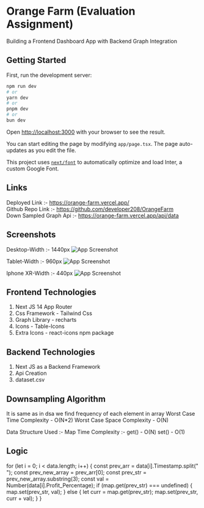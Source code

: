 # Orange Farm (Evaluation Assignment)

Building a Frontend Dashboard App with Backend Graph Integration

## Getting Started

First, run the development server:

```bash
npm run dev
# or
yarn dev
# or
pnpm dev
# or
bun dev
```

Open [http://localhost:3000](http://localhost:3000) with your browser to see the result.

You can start editing the page by modifying `app/page.tsx`. The page auto-updates as you edit the file.

This project uses [`next/font`](https://nextjs.org/docs/basic-features/font-optimization) to automatically optimize and load Inter, a custom Google Font.

## Links

Deployed Link :- https://orange-farm.vercel.app/  
Github Repo Link :- https://github.com/developer208/OrangeFarm  
Down Sampled Graph Api :- https://orange-farm.vercel.app/api/data

## Screenshots

Desktop-Width :- 1440px
![App Screenshot](https://res.cloudinary.com/dqyvomyqy/image/upload/v1706716316/Orange_farm/kkn19qungbkyzntmp1si.png)

Tablet-Width :- 960px
![App Screenshot](https://res.cloudinary.com/dqyvomyqy/image/upload/v1706716315/Orange_farm/vxjxdgrvxzc8jmmfx3gq.png)

Iphone XR-Width :- 440px
![App Screenshot](https://res.cloudinary.com/dqyvomyqy/image/upload/v1706716314/Orange_farm/y6fwr37syieou8ly7aty.png)

## Frontend Technologies

1. Next JS 14 App Router
2. Css Framework - Tailwind Css
3. Graph Library - recharts
4. Icons - Table-Icons
5. Extra Icons - react-icons npm package

## Backend Technologies

1. Next JS as a Backend Framework
2. Api Creation
3. dataset.csv

## Downsampling Algorithm

It is same as in dsa we find frequency of each element in array
Worst Case Time Complexity - O(N\*2)
Worst Case Space Complexity - O(N)

Data Structure Used :- Map
Time Complexity :- get() - O(N)
set() - O(1)

## Logic

for (let i = 0; i < data.length; i++) {
const prev_arr = data[i].Timestamp.split(" ");
const prev_new_array = prev_arr[0];
const prev_str = prev_new_array.substring(3);
const val = Number(data[i].Profit_Percentage);
if (map.get(prev_str) === undefined) {
map.set(prev_str, val);
} else {
let curr = map.get(prev_str);
map.set(prev_str, curr + val);
}
}
